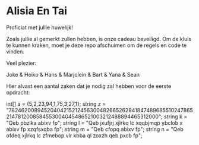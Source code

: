 # Alisia En Tai

Proficiat met jullie huwelijk!

Zoals jullie al gemerkt zullen hebben, is onze cadeau beveiligd.
Om de kluis te kunnen kraken, moet je deze repo afschuimen om de regels en code te vinden.

Veel plezier:

Joke & Heiko & Hans & Marjolein & Bart & Yana & Sean

Hier alvast een aantal zaken dat je nodig zal hebben voor de eerste opdracht:

int[] a = {5,2,23,94,1,75,3,27,1};
string z = "782462008945204042152124563004826652628418474896855102478652147812008584553004045486521003212488894465312000";
string k = "Qeb pbzlka abixv fp";
string l = "Qeb jxufjrj xjlrkq lc xqqbjmqp ybclob x abixv fp xzqfsxqba fp";
string m = "Qeb cfopq abixv fp";
string n = "Qeb ofdeq xjlrkq lc zfmebop vlr kbba ql zoxzh qeb pxcb fp";
